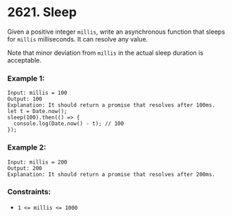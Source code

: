 # 2621. Sleep

Given a positive integer `millis`, write an asynchronous function that sleeps for `millis` milliseconds. It can resolve any value.

Note that minor deviation from `millis` in the actual sleep duration is acceptable.

### Example 1:

```
Input: millis = 100
Output: 100
Explanation: It should return a promise that resolves after 100ms.
let t = Date.now();
sleep(100).then(() => {
  console.log(Date.now() - t); // 100
});
```

### Example 2:

```
Input: millis = 200
Output: 200
Explanation: It should return a promise that resolves after 200ms.
```

### Constraints:

- `1 <= millis <= 1000`

